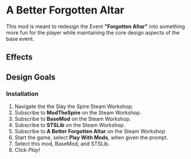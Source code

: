 # A Better Forgotten Altar

This mod is meant to redesign the Event **"Forgotten Altar"** into something more fun for the player while maintaining the core design aspects of the base event.

## Effects



## Design Goals


### Installation
1. Navigate the the Slay the Spire Steam Workshop.
1. Subscribe to **ModTheSpire** on the Steam Workshop.
2. Subscribe to **BaseMod** on the Steam Workshop.
3. Subscribe to **STSLib** on the Steam Workshop.
4. Subscribe to **A Better Forgotten Altar** on the Steam Workshop
5. Start the game, select **Play With Mods**, when given the prompt.
5. Select this mod, BaseMod, and STSLib.
6. Click *Play*!
